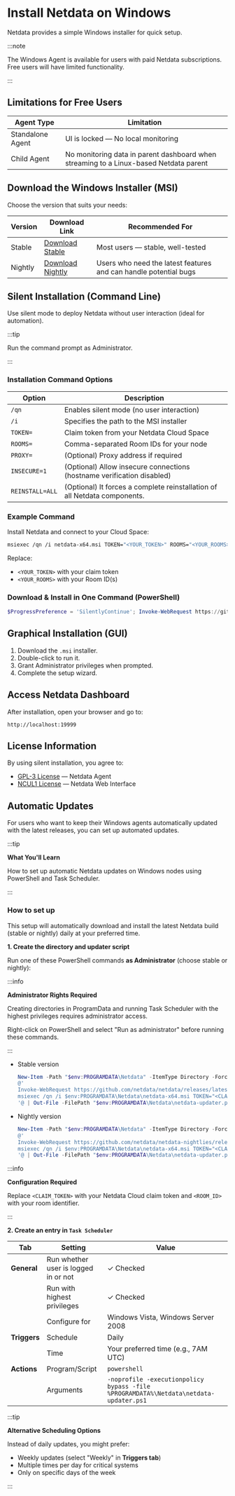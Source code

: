 # Install Netdata on Windows

Netdata provides a simple Windows installer for quick setup.

:::note

The Windows Agent is available for users with paid Netdata subscriptions.  
Free users will have limited functionality.

:::

## Limitations for Free Users

| Agent Type       | Limitation                                                                            |
|------------------|---------------------------------------------------------------------------------------|
| Standalone Agent | UI is locked — No local monitoring                                                    |
| Child Agent      | No monitoring data in parent dashboard when streaming to a Linux-based Netdata parent |

## Download the Windows Installer (MSI)

Choose the version that suits your needs:

| Version | Download Link                                                                                             | Recommended For                                                  |
|---------|-----------------------------------------------------------------------------------------------------------|------------------------------------------------------------------|
| Stable  | [Download Stable](https://github.com/netdata/netdata/releases/latest/download/netdata-x64.msi)            | Most users — stable, well-tested                                 |
| Nightly | [Download Nightly](https://github.com/netdata/netdata-nightlies/releases/latest/download/netdata-x64.msi) | Users who need the latest features and can handle potential bugs |

## Silent Installation (Command Line)

Use silent mode to deploy Netdata without user interaction (ideal for automation).

:::tip

Run the command prompt as Administrator.

:::

### Installation Command Options

| Option          | Description                                                               |
|-----------------|---------------------------------------------------------------------------|
| `/qn`           | Enables silent mode (no user interaction)                                 |
| `/i`            | Specifies the path to the MSI installer                                   |
| `TOKEN=`        | Claim token from your Netdata Cloud Space                                 |
| `ROOMS=`        | Comma-separated Room IDs for your node                                    |
| `PROXY=`        | (Optional) Proxy address if required                                      |
| `INSECURE=1`    | (Optional) Allow insecure connections (hostname verification disabled)    |
| `REINSTALL=ALL` | (Optional) It forces a complete reinstallation of all Netdata components. |

### Example Command

Install Netdata and connect to your Cloud Space:

```bash
msiexec /qn /i netdata-x64.msi TOKEN="<YOUR_TOKEN>" ROOMS="<YOUR_ROOMS>"
```

Replace:

- `<YOUR_TOKEN>` with your claim token
- `<YOUR_ROOMS>` with your Room ID(s)

### Download & Install in One Command (PowerShell)

```powershell
$ProgressPreference = 'SilentlyContinue'; Invoke-WebRequest https://github.com/netdata/netdata/releases/latest/download/netdata-x64.msi -OutFile "netdata-x64.msi"; msiexec /qn /i netdata-x64.msi TOKEN=<YOUR_TOKEN> ROOMS=<YOUR_ROOMS>
```

## Graphical Installation (GUI)

1. Download the `.msi` installer.
2. Double-click to run it.
3. Grant Administrator privileges when prompted.
4. Complete the setup wizard.

## Access Netdata Dashboard

After installation, open your browser and go to:

```
http://localhost:19999
```

## License Information

By using silent installation, you agree to:

- [GPL-3 License](https://raw.githubusercontent.com/netdata/netdata/refs/heads/master/LICENSE) — Netdata Agent
- [NCUL1 License](https://app.netdata.cloud/LICENSE.txt) — Netdata Web Interface

## Automatic Updates

For users who want to keep their Windows agents automatically updated with the latest releases, you can set up automated updates.

:::tip

**What You'll Learn**

How to set up automatic Netdata updates on Windows nodes using PowerShell and Task Scheduler.

:::

### How to set up

This setup will automatically download and install the latest Netdata build (stable or nightly) daily at your preferred time.

**1. Create the directory and updater script**

Run one of these PowerShell commands **as Administrator** (choose stable or nightly):

:::info

**Administrator Rights Required**

Creating directories in ProgramData and running Task Scheduler with the highest privileges requires administrator access.

Right-click on PowerShell and select "Run as administrator" before running these commands.

:::

- Stable version

   ```powershell
   New-Item -Path "$env:PROGRAMDATA\Netdata" -ItemType Directory -Force
   @'
   Invoke-WebRequest https://github.com/netdata/netdata/releases/latest/download/netdata-x64.msi -OutFile $env:PROGRAMDATA\Netdata\netdata-x64.msi
   msiexec /qn /i $env:PROGRAMDATA\Netdata\netdata-x64.msi TOKEN="<CLAIM_TOKEN>" ROOMS="<ROOM_ID>"
   '@ | Out-File -FilePath "$env:PROGRAMDATA\Netdata\netdata-updater.ps1" -Encoding UTF8
   ```

- Nightly version

   ```powershell
   New-Item -Path "$env:PROGRAMDATA\Netdata" -ItemType Directory -Force
   @'
   Invoke-WebRequest https://github.com/netdata/netdata-nightlies/releases/latest/download/netdata-x64.msi -OutFile $env:PROGRAMDATA\Netdata\netdata-x64.msi
   msiexec /qn /i $env:PROGRAMDATA\Netdata\netdata-x64.msi TOKEN="<CLAIM_TOKEN>" ROOMS="<ROOM_ID>"
   '@ | Out-File -FilePath "$env:PROGRAMDATA\Netdata\netdata-updater.ps1" -Encoding UTF8
   ```

:::info

**Configuration Required**

Replace `<CLAIM_TOKEN>` with your Netdata Cloud claim token and `<ROOM_ID>` with your room identifier.

:::

**2. Create an entry in `Task Scheduler`**

| Tab          | Setting                              | Value                                                                                |
|--------------|--------------------------------------|--------------------------------------------------------------------------------------|
| **General**  | Run whether user is logged in or not | ✓ Checked                                                                            |
|              | Run with highest privileges          | ✓ Checked                                                                            |
|              | Configure for                        | Windows Vista, Windows Server 2008                                                   |
| **Triggers** | Schedule                             | Daily                                                                                |
|              | Time                                 | Your preferred time (e.g., 7AM UTC)                                                  |
| **Actions**  | Program/Script                       | `powershell`                                                                         |
|              | Arguments                            | `-noprofile -executionpolicy bypass -file %PROGRAMDATA%\Netdata\netdata-updater.ps1` |

:::tip

**Alternative Scheduling Options**

Instead of daily updates, you might prefer:

- Weekly updates (select "Weekly" in **Triggers tab**)
- Multiple times per day for critical systems
- Only on specific days of the week

:::
